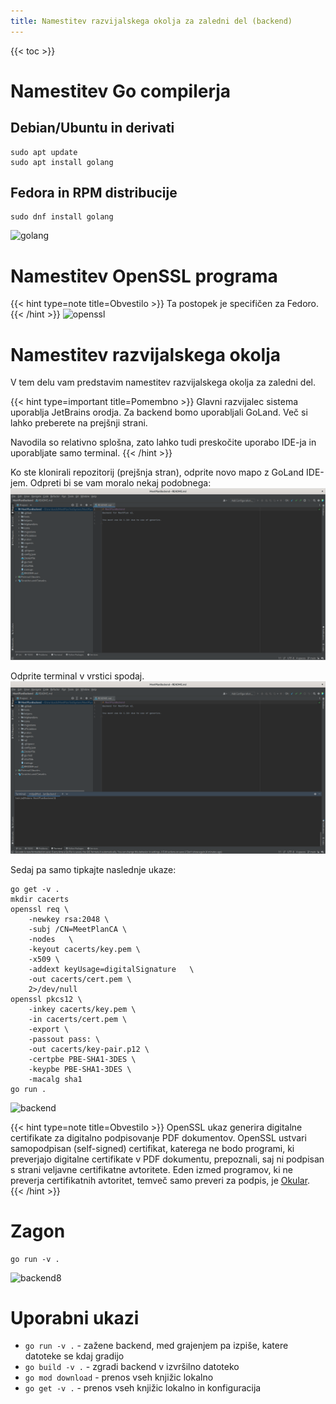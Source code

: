 ```yaml
---
title: Namestitev razvijalskega okolja za zaledni del (backend)
---
```


{{< toc >}}

# Namestitev Go compilerja
## Debian/Ubuntu in derivati
```shell
sudo apt update
sudo apt install golang
```

## Fedora in RPM distribucije
```shell
sudo dnf install golang
```
![golang](https://user-images.githubusercontent.com/52399966/202867725-b3d74182-738f-4e88-a2fb-3afe914b7282.svg)

# Namestitev OpenSSL programa
{{< hint type=note title=Obvestilo >}}
Ta postopek je specifičen za Fedoro.
{{< /hint >}}
![openssl](https://user-images.githubusercontent.com/52399966/202867450-0300567d-75a3-404a-8af6-db5d541a2dc1.svg)

# Namestitev razvijalskega okolja
V tem delu vam predstavim namestitev razvijalskega okolja za zaledni del.

{{< hint type=important title=Pomembno >}}
Glavni razvijalec sistema uporablja JetBrains orodja. Za backend bomo uporabljali GoLand. Več si lahko preberete na prejšnji strani.

Navodila so relativno splošna, zato lahko tudi preskočite uporabo IDE-ja in uporabljate samo terminal.
{{< /hint >}}

Ko ste klonirali repozitorij (prejšnja stran), odprite novo mapo z GoLand IDE-jem. Odpreti bi se vam moralo nekaj podobnega:
![image](/developerdocs/backendopen.png)

Odprite terminal v vrstici spodaj.
![image](/developerdocs/backendterminalopen.png)

Sedaj pa samo tipkajte naslednje ukaze:
```shell
go get -v .
mkdir cacerts
openssl req \
	-newkey rsa:2048 \
	-subj /CN=MeetPlanCA \
	-nodes   \
	-keyout cacerts/key.pem \
	-x509 \
	-addext keyUsage=digitalSignature   \
	-out cacerts/cert.pem \
	2>/dev/null
openssl pkcs12 \
	-inkey cacerts/key.pem \
	-in cacerts/cert.pem \
	-export \
	-passout pass: \
	-out cacerts/key-pair.p12 \
	-certpbe PBE-SHA1-3DES \
	-keypbe PBE-SHA1-3DES \
	-macalg sha1
go run .
```

![backend](https://user-images.githubusercontent.com/52399966/202867566-a0d2a29f-4579-4e55-9331-c31e5758f3bb.svg)

{{< hint type=note title=Obvestilo >}}
OpenSSL ukaz generira digitalne certifikate za digitalno podpisovanje PDF dokumentov. OpenSSL ustvari samopodpisan (self-signed) certifikat, katerega ne bodo programi, ki preverjajo digitalne certifikate v PDF dokumentu, prepoznali, saj ni podpisan s strani veljavne certifikatne avtoritete. Eden izmed programov, ki ne preverja certifikatnih avtoritet, temveč samo preveri za podpis, je [Okular](https://okular.kde.org/).
{{< /hint >}}

# Zagon
```shell
go run -v .
```
![backend8](https://user-images.githubusercontent.com/52399966/202867791-d63d3151-a3e7-4111-986e-96adb48f7f01.svg)

# Uporabni ukazi
- `go run -v .` - zažene backend, med grajenjem pa izpiše, katere datoteke se kdaj gradijo
- `go build -v .` - zgradi backend v izvršilno datoteko
- `go mod download` - prenos vseh knjižic lokalno
- `go get -v .` - prenos vseh knjižic lokalno in konfiguracija
